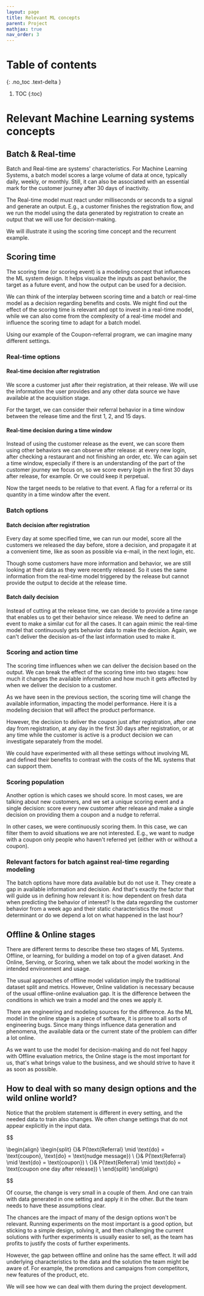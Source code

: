 ```yaml
---
layout: page
title: Relevant ML concepts
parent: Project
mathjax: true
nav_order: 3
---
```



# Table of contents
{: .no_toc .text-delta }

1. TOC
{:toc}

# Relevant Machine Learning systems concepts
## Batch & Real-time

Batch and Real-time are systems' characteristics. For Machine Learning Systems, a batch model scores a large volume of data at once, typically daily, weekly, or monthly. Still, it can also be associated with an essential mark for the customer journey after 30 days of inactivity.

The Real-time model must react under milliseconds or seconds to a signal and generate an output. E.g., a customer finishes the registration flow, and we run the model using the data generated by registration to create an output that we will use for decision-making.

We will illustrate it using the scoring time concept and the recurrent example. 

## Scoring time

The scoring time (or scoring event) is a modeling concept that influences the ML system design. It helps visualize the inputs as past behavior, the target as a future event, and how the output can be used for a decision.

We can think of the interplay between scoring time and a batch or real-time model as a decision regarding benefits and costs. We might find out the effect of the scoring time is relevant and opt to invest in a real-time model, while we can also come from the complexity of a real-time model and influence the scoring time to adapt for a batch model. 

Using our example of the Coupon-referral program, we can imagine many different settings.

### Real-time options 
#### Real-time decision after registration

We score a customer just after their registration, at their release. We will use the information the user provides and any other data source we have available at the acquisition stage.

For the target, we can consider their referral behavior in a time window between the release time and the first 1, 2, and 15 days. 

#### Real-time decision during a time window

Instead of using the customer release as the event, we can score them using other behaviors we can observe after release: at every new login, after checking a restaurant and not finishing an order, etc. We can again set a time window, especially if there is an understanding of the part of the customer journey we focus on, so we score every login in the first 30 days after release, for example. Or we could keep it perpetual.

Now the target needs to be relative to that event. A flag for a referral or its quantity in a time window after the event.

### Batch options 
#### Batch decision after registration

Every day at some specified time, we can run our model, score all the customers we released the day before, store a decision, and propagate it at a convenient time, like as soon as possible via e-mail, in the next login, etc.

Though some customers have more information and behavior, we are still looking at their data as they were recently released. So it uses the same information from the real-time model triggered by the release but cannot provide the output to decide at the release time. 

#### Batch daily decision

Instead of cutting at the release time, we can decide to provide a time range that enables us to get their behavior since release. We need to define an event to make a similar cut for all the cases. It can again mimic the real-time model that continuously gets behavior data to make the decision. Again, we can't deliver the decision as-of the last information used to make it. 

### Scoring and action time

The scoring time influences when we can deliver the decision based on the output. We can break the effect of the scoring time into two stages: how much it changes the available information and how much it gets affected by when we deliver the decision to a customer.

As we have seen in the previous section, the scoring time will change the available information, impacting the model performance. Here it is a modeling decision that will affect the product performance.

However, the decision to deliver the coupon just after registration, after one day from registration, at any day in the first 30 days after registration, or at any time while the customer is active is a product decision we can investigate separately from the model.

We could have experimented with all these settings without involving ML and defined their benefits to contrast with the costs of the ML systems that can support them. 

### Scoring population

Another option is which cases we should score. In most cases, we are talking about new customers, and we set a unique scoring event and a single decision: score every new customer after release and make a single decision on providing them a coupon and a nudge to referral.

In other cases, we were continuously scoring them. In this case, we can filter them to avoid situations we are not interested. E.g., we want to nudge with a coupon only people who haven't referred yet (either with or without a coupon).

### Relevant factors for batch against real-time regarding modeling

The batch options have more data available but do not use it. They create a gap in available information and decision. And that's exactly the factor that will guide us in defining how relevant it is: how dependent on fresh data when predicting the behavior of interest? Is the data regarding the customer behavior from a week ago and their static characteristics the most determinant or do we depend a lot on what happened in the last hour? 

## Offline & Online stages

There are different terms to describe these two stages of ML Systems. Offline, or learning, for building a model on top of a given dataset. And Online, Serving, or Scoring, when we talk about the model working in the intended environment and usage.

The usual approaches of offline model validation imply the traditional dataset split and metrics. However, Online validation is necessary because of the usual offline-online evaluation gap. It is the difference between the conditions in which we train a model and the ones we apply it.

There are engineering and modeling sources for the difference. As the ML model in the online stage is a piece of software, it is prone to all sorts of engineering bugs. Since many things influence data generation and phenomena, the available data or the current state of the problem can differ a lot online.

As we want to use the model for decision-making and do not feel happy with Offline evaluation metrics, the Online stage is the most important for us, that's what brings value to the business, and we should strive to have it as soon as possible. 

## How to deal with so many design options and the wild online world?

Notice that the problem statement is different in every setting, and the needed data to train also changes. We often change settings that do not appear explicitly in the input data.

$$

\begin{align}
\begin{split}
{}& P(\text{Referral} \mid \text{do} = \text{coupon}, \text{do} = \text{nudge message}) \\
{}& P(\text{Referral} \mid \text{do} = \text{coupon}) \\
{}& P(\text{Referral} \mid \text{do} = \text{coupon one day after release}) \\
\end{split}
\end{align}

$$

Of course, the change is very small in a couple of them. And one can train with data generated in one setting and apply it in the other. But the team needs to have these assumptions clear.

The chances are the impact of many of the design options won't be relevant. Running experiments on the most important is a good option, but sticking to a simple design, solving it, and then challenging the current solutions with further experiments is usually easier to sell, as the team has profits to justify the costs of further experiments.

However, the gap between offline and online has the same effect. It will add underlying characteristics to the data and the solution the team might be aware of. For example, the promotions and campaigns from competitors, new features of the product, etc. 

We will see how we can deal with them during the project development. 
